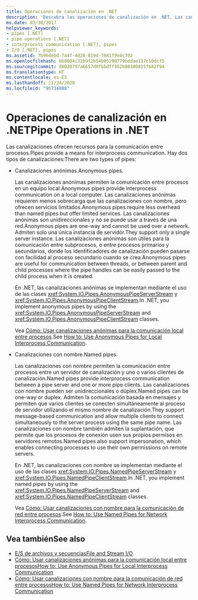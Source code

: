 ```yaml
---
title: Operaciones de canalización en .NET
description: 'Descubra las operaciones de canalización en .NET. Las canalizaciones ofrecen recursos para la comunicación entre procesos. Hay dos tipos de canalizaciones: canalizaciones anónimas y con nombre.'
ms.date: 03/30/2017
helpviewer_keywords:
- pipes [.NET]
- pipe operations [.NET]
- interprocess communication [.NET], pipes
- I/O [.NET], pipes
ms.assetid: 7b964ebd-7a4f-4d28-8194-7841f9e4c702
ms.openlocfilehash: bb8804c32b9f2b54b05298779bddae117c10dcf5
ms.sourcegitcommit: d8020797a6657d0fbbdff362b80300815f682f94
ms.translationtype: HT
ms.contentlocale: es-ES
ms.lasthandoff: 11/24/2020
ms.locfileid: "95734808"
---
```

# <a name="pipe-operations-in-net"></a><span data-ttu-id="d8a4a-105">Operaciones de canalización en .NET</span><span class="sxs-lookup"><span data-stu-id="d8a4a-105">Pipe Operations in .NET</span></span>

<span data-ttu-id="d8a4a-106">Las canalizaciones ofrecen recursos para la comunicación entre procesos.</span><span class="sxs-lookup"><span data-stu-id="d8a4a-106">Pipes provide a means for interprocess communication.</span></span> <span data-ttu-id="d8a4a-107">Hay dos tipos de canalizaciones:</span><span class="sxs-lookup"><span data-stu-id="d8a4a-107">There are two types of pipes:</span></span>  
  
- <span data-ttu-id="d8a4a-108">Canalizaciones anónimas.</span><span class="sxs-lookup"><span data-stu-id="d8a4a-108">Anonymous pipes.</span></span>  
  
     <span data-ttu-id="d8a4a-109">Las canalizaciones anónimas permiten la comunicación entre procesos en un equipo local.</span><span class="sxs-lookup"><span data-stu-id="d8a4a-109">Anonymous pipes provide interprocess communication on a local computer.</span></span> <span data-ttu-id="d8a4a-110">Las canalizaciones anónimas requieren menos sobrecarga que las canalizaciones con nombre, pero ofrecen servicios limitados.</span><span class="sxs-lookup"><span data-stu-id="d8a4a-110">Anonymous pipes require less overhead than named pipes but offer limited services.</span></span> <span data-ttu-id="d8a4a-111">Las canalizaciones anónimas son unidireccionales y no se puede usar a través de una red.</span><span class="sxs-lookup"><span data-stu-id="d8a4a-111">Anonymous pipes are one-way and cannot be used over a network.</span></span> <span data-ttu-id="d8a4a-112">Admiten solo una única instancia de servidor.</span><span class="sxs-lookup"><span data-stu-id="d8a4a-112">They support only a single server instance.</span></span> <span data-ttu-id="d8a4a-113">Las canalizaciones anónimas son útiles para la comunicación entre subprocesos, o entre procesos primarios y secundarios, donde los identificadores de canalización pueden pasarse con facilidad al proceso secundario cuando se crea.</span><span class="sxs-lookup"><span data-stu-id="d8a4a-113">Anonymous pipes are useful for communication between threads, or between parent and child processes where the pipe handles can be easily passed to the child process when it is created.</span></span>  
  
     <span data-ttu-id="d8a4a-114">En .NET, las canalizaciones anónimas se implementan mediante el uso de las clases <xref:System.IO.Pipes.AnonymousPipeServerStream> y <xref:System.IO.Pipes.AnonymousPipeClientStream>.</span><span class="sxs-lookup"><span data-stu-id="d8a4a-114">In .NET, you implement anonymous pipes by using the <xref:System.IO.Pipes.AnonymousPipeServerStream> and <xref:System.IO.Pipes.AnonymousPipeClientStream> classes.</span></span>  
  
     <span data-ttu-id="d8a4a-115">Vea [Cómo: Usar canalizaciones anónimas para la comunicación local entre procesos](how-to-use-anonymous-pipes-for-local-interprocess-communication.md).</span><span class="sxs-lookup"><span data-stu-id="d8a4a-115">See [How to: Use Anonymous Pipes for Local Interprocess Communication](how-to-use-anonymous-pipes-for-local-interprocess-communication.md).</span></span>  
  
- <span data-ttu-id="d8a4a-116">Canalizaciones con nombre.</span><span class="sxs-lookup"><span data-stu-id="d8a4a-116">Named pipes.</span></span>  
  
     <span data-ttu-id="d8a4a-117">Las canalizaciones con nombre permiten la comunicación entre procesos entre un servidor de canalización y uno o varios clientes de canalización.</span><span class="sxs-lookup"><span data-stu-id="d8a4a-117">Named pipes provide interprocess communication between a pipe server and one or more pipe clients.</span></span> <span data-ttu-id="d8a4a-118">Las canalizaciones con nombre pueden ser unidireccionales o dúplex.</span><span class="sxs-lookup"><span data-stu-id="d8a4a-118">Named pipes can be one-way or duplex.</span></span> <span data-ttu-id="d8a4a-119">Admiten la comunicación basada en mensajes y permiten que varios clientes se conecten simultáneamente al proceso de servidor utilizando el mismo nombre de canalización.</span><span class="sxs-lookup"><span data-stu-id="d8a4a-119">They support message-based communication and allow multiple clients to connect simultaneously to the server process using the same pipe name.</span></span> <span data-ttu-id="d8a4a-120">Las canalizaciones con nombre también admiten la suplantación, que permite que los procesos de conexión usen sus propios permisos en servidores remotos.</span><span class="sxs-lookup"><span data-stu-id="d8a4a-120">Named pipes also support impersonation, which enables connecting processes to use their own permissions on remote servers.</span></span>  
  
     <span data-ttu-id="d8a4a-121">En .NET, las canalizaciones con nombre se implementan mediante el uso de las clases <xref:System.IO.Pipes.NamedPipeServerStream> y <xref:System.IO.Pipes.NamedPipeClientStream>.</span><span class="sxs-lookup"><span data-stu-id="d8a4a-121">In .NET, you implement named pipes by using the <xref:System.IO.Pipes.NamedPipeServerStream> and <xref:System.IO.Pipes.NamedPipeClientStream> classes.</span></span>  
  
     <span data-ttu-id="d8a4a-122">Vea [Cómo: Usar canalizaciones con nombre para la comunicación de red entre procesos](how-to-use-named-pipes-for-network-interprocess-communication.md).</span><span class="sxs-lookup"><span data-stu-id="d8a4a-122">See [How to: Use Named Pipes for Network Interprocess Communication](how-to-use-named-pipes-for-network-interprocess-communication.md).</span></span>  
  
## <a name="see-also"></a><span data-ttu-id="d8a4a-123">Vea también</span><span class="sxs-lookup"><span data-stu-id="d8a4a-123">See also</span></span>

- [<span data-ttu-id="d8a4a-124">E/S de archivos y secuencias</span><span class="sxs-lookup"><span data-stu-id="d8a4a-124">File and Stream I/O</span></span>](index.md)
- [<span data-ttu-id="d8a4a-125">Cómo: Usar canalizaciones anónimas para la comunicación local entre procesos</span><span class="sxs-lookup"><span data-stu-id="d8a4a-125">How to: Use Anonymous Pipes for Local Interprocess Communication</span></span>](how-to-use-anonymous-pipes-for-local-interprocess-communication.md)
- [<span data-ttu-id="d8a4a-126">Cómo: Usar canalizaciones con nombre para la comunicación de red entre procesos</span><span class="sxs-lookup"><span data-stu-id="d8a4a-126">How to: Use Named Pipes for Network Interprocess Communication</span></span>](how-to-use-named-pipes-for-network-interprocess-communication.md)

